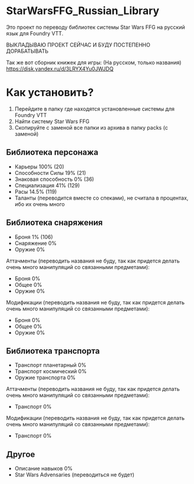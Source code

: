 # StarWarsFFG_Russian_Library
Это проект по переводу библиотек системы Star Wars FFG на русский язык для Foundry VTT.

ВЫКЛАДЫВАЮ ПРОЕКТ СЕЙЧАС И БУДУ ПОСТЕПЕННО ДОРАБАТЫВАТЬ

Так же вот сборник книжек для игры: (На русском, только названия)
https://disk.yandex.ru/d/3LRYX4Yu0JWJDQ

# Как установить?
1. Перейдите в папку где находятся установленные системы для Foundry VTT
2. Найти систему Star Wars FFG
3. Скопируйте с заменой все папки из архива в папку packs (с заменой)

## Библиотека персонажа
 - Карьеры 100% (20)
 - Способности Силы 19% (21)
 - Знаковая способность 0% (36)
 - Специализация 41% (129)
 - Расы 14.5% (119)
 - Таланты (переводится вместе со спеками), не считала в процентах, ибо их очень много

## Библиотека снаряжения
 - Броня 1% (106)
 - Снаряжение 0%
 - Оружие 0%

Аттачменты (переводить названия не буду, так как придется делать очень много манипуляций со связанными предметами):
- Броня 0%
- Общее 0%
- Оружие 0%

Модификации (переводить названия не буду, так как придется делать очень много манипуляций со связанными предметами):
 - Броня 0%
 - Общее 0%
 - Оружие 0%

## Библиотека транспорта
- Транспорт планетарный 0%
- Транспорт космический 0%
- Оружие транспорта 0%

Аттачменты (переводить названия не буду, так как придется делать очень много манипуляций со связанными предметами):
 - Транспорт 0%

Модификации (переводить названия не буду, так как придется делать очень много манипуляций со связанными предметами):
 - Транспорт 0%

## Другое
- Описание навыков 0%
- Star Wars Advensaries (переводиться не будет)
